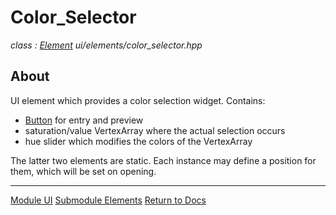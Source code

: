 # Color_Selector
*class : [Element](element.md)*
*ui/elements/color_selector.hpp*

## About
UI element which provides a color selection widget. Contains:
- [Button](button.md) for entry and preview
- saturation/value VertexArray where the actual selection occurs
- hue slider which modifies the colors of the VertexArray

The latter two elements are static. Each instance may define a position for them, which will be set on opening.

---

[Module UI](../ui.md)
[Submodule Elements](elements.md)
[Return to Docs](../../docs.md)
